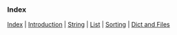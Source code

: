 ### Index

[Index](/python-training)  |  [Introduction](/python-training/intro) |  [String](/python-training/string) |  [List](/python-training/list) |  [Sorting](/python-training/sort) |  [Dict and Files](/python-training/dict_file) 
